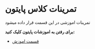 # تمرینات کلاس پایتون
تمرینات اموزشی در  این قسمت قرار داده میشود

__برای رفتن به اموزشات پایتون کلیک کنید:__

* [قسمت اموزش](https://github.com/ahmadreza1383/Python_Class/tree/class)

